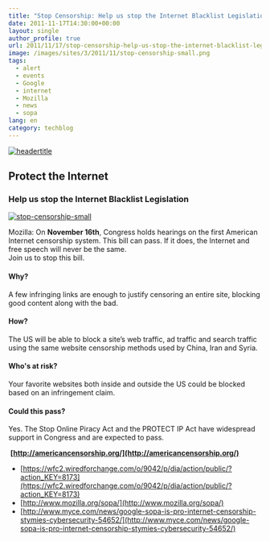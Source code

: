 ```yaml
---
title: "Stop Censorship: Help us stop the Internet Blacklist Legislation"
date: 2011-11-17T14:30:00+00:00
layout: single
author_profile: true
url: 2011/11/17/stop-censorship-help-us-stop-the-internet-blacklist-legislation/
image: /images/sites/3/2011/11/stop-censorship-small.png
tags:
  - alert
  - events
  - Google
  - internet
  - Mozilla
  - news
  - sopa
lang: en
category: techblog
---
```

[![headertitle](/images/2011/11/headertitle.png)](http://americancensorship.org/)

## Protect the Internet

### Help us stop the Internet Blacklist Legislation

[![stop-censorship-small](/images/2011/11/stop-censorship-small.png)](http://www.mozilla.org/sopa/)

Mozilla: On **November 16th**, Congress holds hearings on the first American Internet censorship system. This bill can pass. If it does, the Internet and free speech will never be the same.  
Join us to stop this bill.

#### Why?

A few infringing links are enough to justify censoring an entire site, blocking good content along with the bad.

#### How?

The US will be able to block a site’s web traffic, ad traffic and search traffic using the same website censorship methods used by China, Iran and Syria.

#### Who's at risk?

Your favorite websites both inside and outside the US could be blocked based on an infringement claim.

#### Could this pass?

Yes. The Stop Online Piracy Act and the PROTECT IP Act have widespread support in Congress and are expected to pass.

 **[http://americancensorship.org/](http://americancensorship.org/)**

* [https://wfc2.wiredforchange.com/o/9042/p/dia/action/public/?action_KEY=8173](https://wfc2.wiredforchange.com/o/9042/p/dia/action/public/?action_KEY=8173)
* [http://www.mozilla.org/sopa/](http://www.mozilla.org/sopa/)
* [http://www.myce.com/news/google-sopa-is-pro-internet-censorship-stymies-cybersecurity-54652/](http://www.myce.com/news/google-sopa-is-pro-internet-censorship-stymies-cybersecurity-54652/)